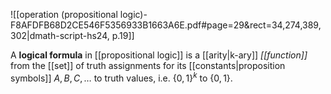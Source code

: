 
![[operation (propositional logic)-F8AFDFB68D2CE546F5356933B1663A6E.pdf#page=29&rect=34,274,389,302|dmath-script-hs24, p.19]]

A **logical formula** in [[propositional logic]] is a [[arity|k-ary]] *[[function]]* from the [[set]] of truth assignments for its [[constants|proposition symbols]] $A, B, C, \dots$ to truth values, i.e. $\{0, 1\}^k$ to $\{0,1\}$.